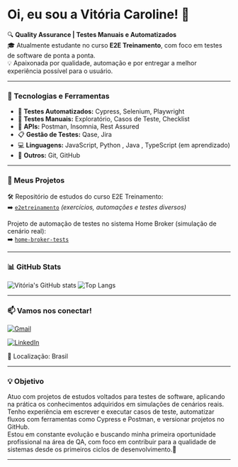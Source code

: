 # Oi, eu sou a Vitória Caroline! 👋

🔍 **Quality Assurance | Testes Manuais e Automatizados**  
🎓 Atualmente estudante no curso **E2E Treinamento**, com foco em testes de software de ponta a ponta.  
💡 Apaixonada por qualidade, automação e por entregar a melhor experiência possível para o usuário.

---

### 🧰 Tecnologias e Ferramentas
- 🧪 **Testes Automatizados:** Cypress, Selenium, Playwright  
- 🔎 **Testes Manuais:** Exploratório, Casos de Teste, Checklist  
- 🧰 **APIs:** Postman, Insomnia, Rest Assured  
- 📋 **Gestão de Testes:** Qase, Jira  
- 💻 **Linguagens:** JavaScript, Python , Java , TypeScript (em aprendizado)  
- 🔧 **Outros:** Git, GitHub

---

### 📂 Meus Projetos
🛠️ Repositório de estudos do curso E2E Treinamento:  
➡️ [`e2etreinamento`](https://github.com/Vi-caroline/e2e-checkin.git) *(exercícios, automações e testes diversos)*

Projeto de automação de testes no sistema Home Broker (simulação de cenário real):  
➡️ [`home-broker-tests`](https://github.com/Vi-caroline/home_broker_mobile)

---

### 📊 GitHub Stats
![Vitória's GitHub stats](https://github-readme-stats.vercel.app/api?username=vi-caroline&show_icons=true&theme=radical)
![Top Langs](https://github-readme-stats.vercel.app/api/top-langs/?username=vi-caroline&layout=compact&theme=radical)

---

### 📫 Vamos nos conectar!
[![Gmail](https://img.shields.io/badge/-vicaroline787@gmail.com-D14836?style=for-the-badge&logo=gmail&logoColor=white)](mailto:vicaroline787@gmail.com)

[![LinkedIn](https://img.shields.io/badge/-LinkedIn-0A66C2?style=for-the-badge&logo=linkedin&logoColor=white)](https://www.linkedin.com/in/vitória-caroline-1aa95b380)


📍 Localização: Brasil

---

### 💡 Objetivo
Atuo com projetos de estudos voltados para testes de software, aplicando na prática os conhecimentos adquiridos em simulações de cenários reais.  
Tenho experiência em escrever e executar casos de teste, automatizar fluxos com ferramentas como Cypress e Postman, e versionar projetos no GitHub.  
Estou em constante evolução e buscando minha primeira oportunidade profissional na área de QA, com foco em contribuir para a qualidade de sistemas desde os primeiros ciclos de desenvolvimento.🚀


---



